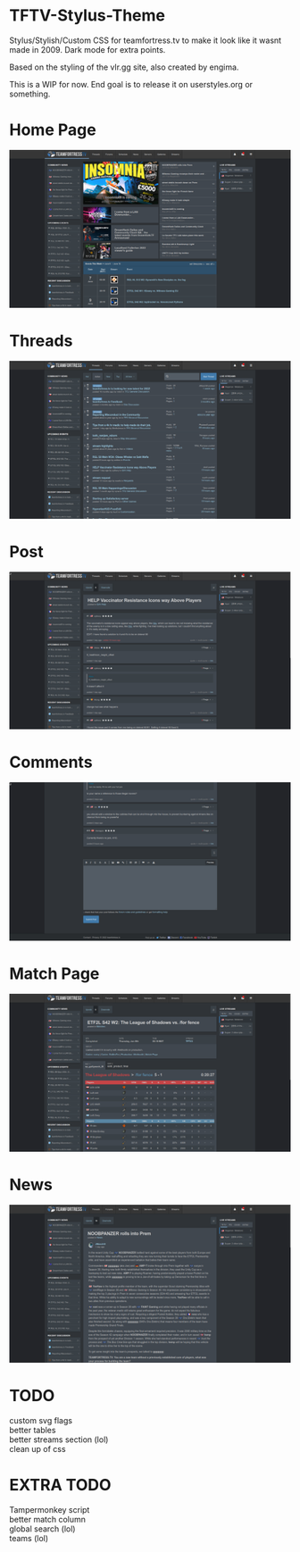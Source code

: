 # TFTV-Stylus-Theme
Stylus/Stylish/Custom CSS for teamfortress.tv to make it look like it wasnt made in 2009. Dark mode for extra points.

Based on the styling of the vlr.gg site, also created by engima.

This is a WIP for now. End goal is to release it on userstyles.org or something.

# Home Page
![alt text](https://raw.githubusercontent.com/fakemanoan/TFTV-Stylus-Theme/dark/screenshots./11thJune/Screenshot_20220611_103913.png)

# Threads
![alt text](https://raw.githubusercontent.com/fakemanoan/TFTV-Stylus-Theme/dark/screenshots./11thJune/Screenshot_20220611_103930.png)

# Post
![alt text](https://raw.githubusercontent.com/fakemanoan/TFTV-Stylus-Theme/dark/screenshots./11thJune/Screenshot_20220611_103947.png)

# Comments
![alt text](https://raw.githubusercontent.com/fakemanoan/TFTV-Stylus-Theme/dark/screenshots./11thJune/Screenshot_20220611_104025.png)

# Match Page
![alt text](https://raw.githubusercontent.com/fakemanoan/TFTV-Stylus-Theme/dark/screenshots./11thJune/Screenshot_20220611_104558.png)

# News
![alt text](https://raw.githubusercontent.com/fakemanoan/TFTV-Stylus-Theme/dark/screenshots./11thJune/Screenshot_20220611_105630.png)

# TODO
custom svg flags <br>
better tables<br>
better streams section (lol)<br>
clean up of css

# EXTRA TODO
Tampermonkey script<br>
better match column<br>
global search (lol)<br>
teams (lol)
